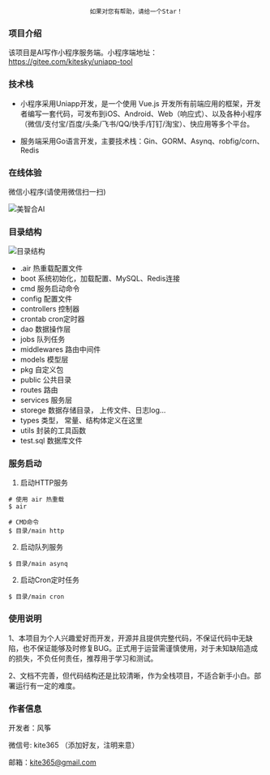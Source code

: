 <div align="center">

```shell
如果对您有帮助，请给一个Star！
```

</div>

### 项目介绍

该项目是AI写作小程序服务端。小程序端地址：https://gitee.com/kitesky/uniapp-tool

### 技术栈

- 小程序采用Uniapp开发，是一个使用 Vue.js 开发所有前端应用的框架，开发者编写一套代码，可发布到iOS、Android、Web（响应式）、以及各种小程序（微信/支付宝/百度/头条/飞书/QQ/快手/钉钉/淘宝）、快应用等多个平台。

- 服务端采用Go语言开发，主要技术栈：Gin、GORM、Asynq、robfig/corn、Redis

### 在线体验

微信小程序(请使用微信扫一扫)

![美智合AI](https://api.idcd.com/assets/example/10001307.png)


### 目录结构

![目录结构](https://foruda.gitee.com/images/1739524221063420006/63154032_82149.png "目录结构")

- .air 热重载配置文件
- boot 系统初始化，加载配置、MySQL、Redis连接
- cmd  服务启动命令
- config 配置文件
- controllers 控制器
- crontab cron定时器
- dao 数据操作层
- jobs 队列任务
- middlewares 路由中间件
- models 模型层
- pkg 自定义包
- public 公共目录
- routes 路由
- services 服务层
- storege 数据存储目录， 上传文件、日志log...
- types 类型， 常量、结构体定义在这里
- utils 封装的工具函数
- test.sql 数据库文件

### 服务启动

1. 启动HTTP服务

```
# 使用 air 热重载
$ air

# CMD命令
$ 目录/main http
```


2. 启动队列服务

```
$ 目录/main asynq
```

2. 启动Cron定时任务

```
$ 目录/main cron
```

### 使用说明

1、本项目为个人兴趣爱好而开发，开源并且提供完整代码，不保证代码中无缺陷，也不保证能够及时修复BUG。正式用于运营需谨慎使用，对于未知缺陷造成的损失，不负任何责任，推荐用于学习和测试。

2、文档不完善，但代码结构还是比较清晰，作为全栈项目，不适合新手小白。部署运行有一定的难度。


### 作者信息

开发者：风筝

微信号: kite365 （添加好友，注明来意）

邮箱：kite365@gmail.com





